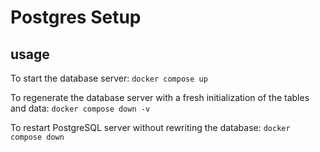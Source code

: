 # Postgres Setup

## usage
To start the database server:
`docker compose up`

To regenerate the database server with a fresh initialization of the tables and data:
`docker compose down -v`

To restart PostgreSQL server without rewriting the database:
`docker compose down`